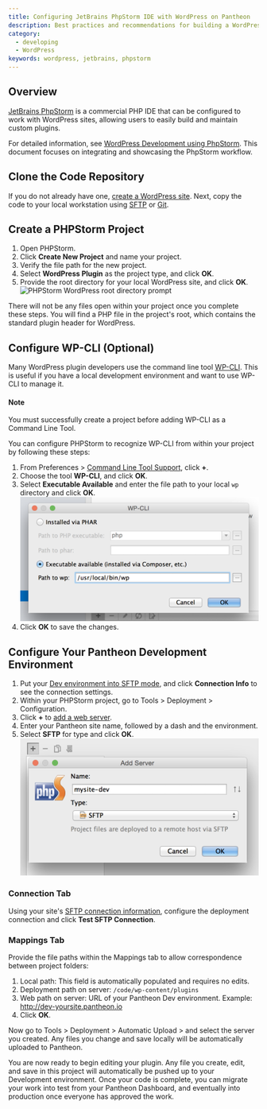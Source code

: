 ```yaml
---
title: Configuring JetBrains PhpStorm IDE with WordPress on Pantheon
description: Best practices and recommendations for building a WordPress site using JetBrains PhpStorm.
category:
  - developing
  - WordPress
keywords: wordpress, jetbrains, phpstorm
---
```

## Overview

[JetBrains PhpStorm](http://www.jetbrains.com/phpstorm/) is a commercial PHP IDE that can be configured to work with WordPress sites, allowing users to easily build and maintain custom plugins.

For detailed information, see [WordPress Development using PhpStorm](https://confluence.jetbrains.com/display/PhpStorm/WordPress+Development+using+PhpStorm). This document focuses on integrating and showcasing the PhpStorm workflow.

## Clone the Code Repository
If you do not already have one, [create a WordPress site](/docs/starting-wordpress-site/). Next, copy the code to your local workstation using [SFTP](/docs/developing-directly-with-sftp-mode#sftp-connection-information) or [Git](/docs/starting-with-git/#clone-your-site-codebase).

## Create a PHPStorm Project

1. Open PHPStorm.
1. Click **Create New Project** and name your project.
1. Verify the file path for the new project.
1. Select **WordPress Plugin** as the project type, and click **OK**.
1. Provide the root directory for your local WordPress site, and click **OK**.  
![PHPStorm WordPress root directory prompt](/assets/images/phpstorm-root-dir.png)

There will not be any files open within your project once you complete these steps. You will find a PHP file in the project's root, which contains the standard plugin header for WordPress.

## Configure WP-CLI (Optional)
Many WordPress plugin developers use the command line tool [WP-CLI](http://wp-cli.org/). This is useful if you have a local development environment and want to use WP-CLI to manage it.

<div class="alert alert-info" role="alert">
<h4>Note</h4>
You must successfully create a project before adding WP-CLI as a Command Line Tool.</div>

You can configure PHPStorm to recognize WP-CLI from within your project by following these steps:

1. From Preferences > [Command Line Tool Support](http://www.jetbrains.com/phpstorm/webhelp/command-line-tool-support.html), click **+**.
1. Choose the tool **WP-CLI**, and click **OK**.
1. Select **Executable Available** and enter the file path to your local `wp` directory and click **OK**.  
 ![Configuring wp-cli path for PHPStorm](/source/assets/images/path-to-wp-phpstorm.png)
1. Click **OK** to save the changes.


## Configure Your Pantheon Development Environment
1. Put your [Dev environment into SFTP mode](/docs/developing-directly-with-sftp-mode#sftp-mode), and click **Connection Info** to see the connection settings.
2. Within your PHPStorm project, go to Tools > Deployment > Configuration.
3. Click **+** to [add a web server](http://www.jetbrains.com/phpstorm/webhelp/add-server-dialog.html).
4. Enter your Pantheon site name, followed by a dash and the environment.
5. Select **SFTP** for type and click **OK**.
 ![Add web server PHPStorm](/source/assets/images/add-web-server-phpstorm.png)
### Connection Tab

Using your site's [SFTP connection information](/docs/developing-directly-with-sftp-mode#sftp-connection-information), configure the deployment connection and click **Test SFTP Connection**.

### Mappings Tab
Provide the file paths within the Mappings tab to allow correspondence between project folders:

1. Local path: This field is automatically populated and requires no edits.
2. Deployment path on server: `/code/wp-content/plugins`
3. Web path on server: URL of your Pantheon Dev environment. Example: http://dev-yoursite.pantheon.io
4. Click **OK**.

Now go to Tools > Deployment > Automatic Upload > and select the server you created. Any files you change and save locally will be automatically uploaded to Pantheon.

You are now ready to begin editing your plugin. Any file you create, edit, and save in this project will automatically be pushed up to your Development environment. Once your code is complete, you can migrate your work into test from your Pantheon Dashboard, and eventually into production once everyone has approved the work.
